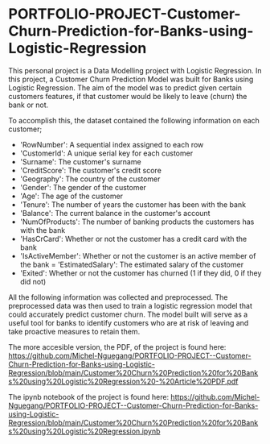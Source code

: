 # PORTFOLIO-PROJECT-Customer-Churn-Prediction-for-Banks-using-Logistic-Regression

This personal project is a Data Modelling project with Logistic Regression. In this project, a Customer Churn Prediction Model was built for Banks using Logistic Regression. The aim of the model was to predict given certain
customers features, if that customer would be likely to leave (churn) the bank or not.

To accomplish this, the dataset contained the following information on each customer;
- 'RowNumber': A sequential index assigned to each row
- 'CustomerId': A unique serial key for each customer
- 'Surname': The customer's surname
- 'CreditScore': The customer's credit score
- 'Geography': The country of the customer
- 'Gender': The gender of the customer
- 'Age': The age of the customer
- 'Tenure': The number of years the customer has been with the bank
- 'Balance': The current balance in the customer's account
- 'NumOfProducts': The number of banking products the customers has with the bank
- 'HasCrCard': Whether or not the customer has a credit card with the bank
- 'IsActiveMember': Whether or not the customer is an active member of the bank
= 'EstimatedSalary': The estimated salary of the customer
- 'Exited': Whether or not the customer has churned (1 if they did, 0 if they did not)

All the following information was collected and preprocessed. The preprocessed data was then used to train a logistic regression model that could accurately predict customer churn. The model built will serve as a useful tool for banks to identify customers who are at risk of leaving and take proactive measures to retain them.

The more accesible version, the PDF, of the project is found here: https://github.com/Michel-Nguegang/PORTFOLIO-PROJECT--Customer-Churn-Prediction-for-Banks-using-Logistic-Regression/blob/main/Customer%20Churn%20Prediction%20for%20Banks%20using%20Logistic%20Regression%20-%20Article%20PDF.pdf

The ipynb notebook of the project is found here: https://github.com/Michel-Nguegang/PORTFOLIO-PROJECT--Customer-Churn-Prediction-for-Banks-using-Logistic-Regression/blob/main/Customer%20Churn%20Prediction%20for%20Banks%20using%20Logistic%20Regression.ipynb


